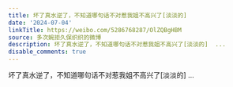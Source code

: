 ```yaml
---
title: 坏了真水逆了，不知道哪句话不对惹我姐不高兴了[淡淡的]
date: '2024-07-04'
linkTitle: https://weibo.com/5286768287/OlZQBgHBM
source: 多次婉拒久保织织的微博
description: 坏了真水逆了，不知道哪句话不对惹我姐不高兴了[淡淡的]  ...
disable_comments: true
---
```

坏了真水逆了，不知道哪句话不对惹我姐不高兴了[淡淡的]  ...